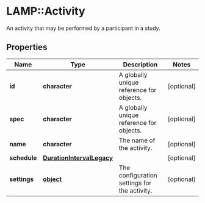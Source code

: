 # LAMP::Activity

An activity that may be performed by a participant in a study.
## Properties
Name | Type | Description | Notes
------------ | ------------- | ------------- | -------------
**id** | **character** | A globally unique reference for objects. | [optional] 
**spec** | **character** | A globally unique reference for objects. | [optional] 
**name** | **character** | The name of the activity. | [optional] 
**schedule** | [**DurationIntervalLegacy**](DurationIntervalLegacy.md) |  | [optional] 
**settings** | [**object**](.md) | The configuration settings for the activity. | [optional] 


